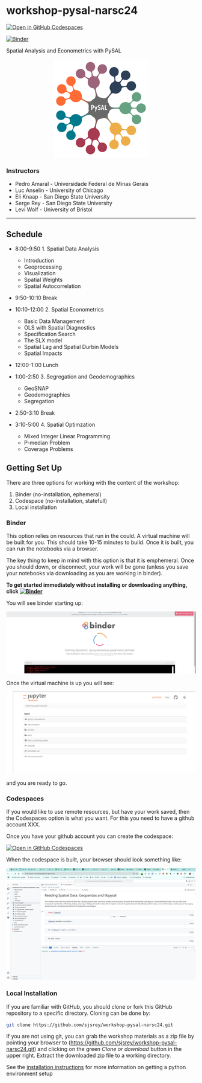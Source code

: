 # workshop-pysal-narsc24

[![Open in GitHub Codespaces](https://github.com/codespaces/badge.svg)](https://codespaces.new/sjsrey/workshop-pysal-narsc24)

[![Binder](https://mybinder.org/badge_logo.svg)](https://mybinder.org/v2/gh/sjsrey/workshop-pysal-narsc24/main?urlpath=lab)

Spatial Analysis and Econometrics with PySAL

<p align="center">
<img height=260 src='docs/figs/pysal_logo.png' >
</p>

### Instructors

* Pedro Amaral - Universidade Federal de Minas Gerais
* Luc Anselin - University of Chicago
* Eli Knaap - San Diego State University
* Serge Rey - San Diego State University
* Levi Wolf - University of Bristol

---

## Schedule

* 8:00-9:50 1. Spatial Data Analysis
  
  * Introduction
  * Geoprocessing
  * Visualization
  * Spatial Weights
  * Spatial Autocorrelation

* 9:50-10:10 Break

* 10:10-12:00 2. Spatial Econometrics

  * Basic Data Management
  * OLS with Spatial Diagnostics
  * Specification Search
  * The SLX model
  * Spatial Lag and Spatial Durbin Models 
  * Spatial Impacts
  
* 12:00-1:00 Lunch

* 1:00-2:50 3. Segregation and Geodemographics

  * GeoSNAP
  * Geodemographics
  * Segregation
  
  
* 2:50-3:10 Break

* 3:10-5:00 4. Spatial Optimzation

  * Mixed Integer Linear Programming
  * P-median Problem
  * Coverage Problems


## Getting Set Up

There are three options for working with the content of the workshop:

1. Binder (no-installation, ephemeral)
2. Codespace (no-installation, statefull)
3. Local installation 


### Binder
This option relies on resources that run in the could. A virtual machine will be built for you. This should take 10-15 minutes to build.
Once it is built, you can run the notebooks via a browser.

The key thing to keep in mind with this option is that it is emphemeral. Once you should down, or disconnect, your work will be gone (unless you save your notebooks via downloading as you are working in binder).

__To get started immediately without installing or downloading anything, click [![Binder](https://mybinder.org/badge_logo.svg)](https://mybinder.org/v2/gh/sjsrey/workshop-pysal-narsc24/main?urlpath=lab)__

You will see binder starting up:

![binder1](docs/figs/binder1.png)

Once the virtual machine is up you will see:

![binder1](docs/figs/binder2.png)

and you are ready to go.



### Codespaces

If you would like to use remote resources, but have your work saved, then the Codespaces option is what you want.
For this you need to have a github account XXX.

Once you have your github account you can create the codespace:

[![Open in GitHub Codespaces](https://github.com/codespaces/badge.svg)](https://codespaces.new/sjsrey/workshop-pysal-narsc24)

When the codespace is built, your browser should look something like:

![codespace](docs/figs/codespace.png)

### Local Installation

If you are familiar with GitHub, you should clone or fork this GitHub repository to a specific directory. Cloning can be done by:

```bash
git clone https://github.com/sjsrey/workshop-pysal-narsc24.git
```

If you are not using git, you can grab the workshop materials as a zip file by pointing your browser to (<https://github.com/sjsrey/workshop-pysal-narsc24.git>) and clicking on the green _Clone or download_ button in the upper right. Extract the downloaded zip file to a working directory.

See the [installation instructions](docs/installation.md) for more information on getting a python environment setup
